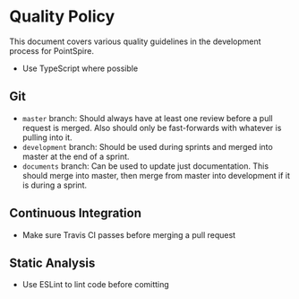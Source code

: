 # Quality Policy

This document covers various quality guidelines in the development process for PointSpire.

- Use TypeScript where possible

## Git

- `master` branch: Should always have at least one review before a pull request is merged. Also should only be fast-forwards with whatever is pulling into it. 
- `development` branch: Should be used during sprints and merged into master at the end of a sprint.
- `documents` branch: Can be used to update just documentation. This should merge into master, then merge from master into development if it is during a sprint.

## Continuous Integration

- Make sure Travis CI passes before merging a pull request

## Static Analysis

- Use ESLint to lint code before comitting